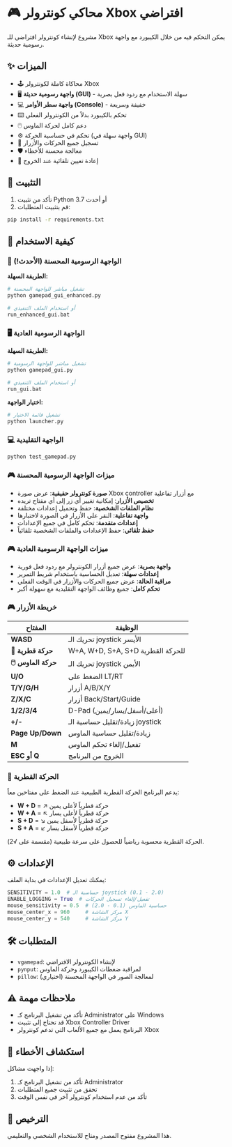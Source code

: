 # 🎮 محاكي كونترولر Xbox افتراضي

مشروع لإنشاء كونترولر افتراضي للـ Xbox يمكن التحكم فيه من خلال الكيبورد مع واجهة رسومية حديثة.

## ✨ الميزات

- 🕹️ محاكاة كاملة لكونترولر Xbox
- 🖥️ **واجهة رسومية حديثة (GUI)** - سهلة الاستخدام مع ردود فعل بصرية
- 💻 **واجهة سطر الأوامر (Console)** - خفيفة وسريعة
- ⌨️ تحكم بالكيبورد بدلاً من الكونترولر الفعلي
- 🖱️ دعم كامل لحركة الماوس
- ⚙️ تحكم في حساسية الحركة (واجهة سهلة في GUI)
- 📝 تسجيل جميع الحركات والأزرار
- 🛡️ معالجة محسنة للأخطاء
- 🔄 إعادة تعيين تلقائية عند الخروج

## 🚀 التثبيت

1. تأكد من تثبيت Python 3.7 أو أحدث
2. قم بتثبيت المتطلبات:
```bash
pip install -r requirements.txt
```

## 🎯 كيفية الاستخدام

### 🚀 الواجهة الرسومية المحسنة (الأحدث!)

**الطريقة السهلة:**
```bash
# تشغيل مباشر للواجهة المحسنة
python gamepad_gui_enhanced.py

# أو استخدام الملف التنفيذي
run_enhanced_gui.bat
```

### 🖥️ الواجهة الرسومية العادية

**الطريقة السهلة:**
```bash
# تشغيل مباشر للواجهة الرسومية
python gamepad_gui.py

# أو استخدام الملف التنفيذي
run_gui.bat
```

**اختيار الواجهة:**
```bash
# تشغيل قائمة الاختيار
python launcher.py
```

### 💻 الواجهة التقليدية

```bash
python test_gamepad.py
```

### 🎮 ميزات الواجهة الرسومية المحسنة

- **صورة كونترولر حقيقية**: عرض صورة Xbox controller مع أزرار تفاعلية
- **تخصيص الأزرار**: إمكانية تغيير أي زر إلى أي مفتاح تريده
- **نظام الملفات الشخصية**: حفظ وتحميل إعدادات مختلفة
- **واجهة تفاعلية**: النقر على الأزرار في الصورة لاختبارها
- **إعدادات متقدمة**: تحكم كامل في جميع الإعدادات
- **حفظ تلقائي**: حفظ الإعدادات والملفات الشخصية تلقائياً

### 🎮 ميزات الواجهة الرسومية العادية

- **واجهة بصرية**: عرض جميع أزرار الكونترولر مع ردود فعل فورية
- **إعدادات سهلة**: تعديل الحساسية باستخدام شريط التمرير
- **مراقبة الحالة**: عرض جميع الحركات والأزرار في الوقت الفعلي
- **تحكم كامل**: جميع وظائف الواجهة التقليدية مع سهولة أكبر

### 🎮 خريطة الأزرار

| المفتاح | الوظيفة |
|---------|---------|
| **WASD** | تحريك الـ joystick الأيسر |
| **🔄 حركة قطرية** | W+A, W+D, S+A, S+D للحركة القطرية |
| **🖱️ حركة الماوس** | تحريك الـ joystick الأيمن |
| **U/O** | الضغط على LT/RT |
| **T/Y/G/H** | أزرار A/B/X/Y |
| **Z/X/C** | أزرار Back/Start/Guide |
| **1/2/3/4** | D-Pad (أعلى/أسفل/يسار/يمين) |
| **+/-** | زيادة/تقليل حساسية الـ joystick |
| **Page Up/Down** | زيادة/تقليل حساسية الماوس |
| **M** | تفعيل/إلغاء تحكم الماوس |
| **ESC أو Q** | الخروج من البرنامج |

### 🔄 الحركة القطرية

يدعم البرنامج الحركة القطرية الطبيعية عند الضغط على مفتاحين معاً:

- **W + D** = ↗️ حركة قطرياً لأعلى يمين
- **W + A** = ↖️ حركة قطرياً لأعلى يسار  
- **S + D** = ↘️ حركة قطرياً لأسفل يمين
- **S + A** = ↙️ حركة قطرياً لأسفل يسار

الحركة القطرية محسوبة رياضياً للحصول على سرعة طبيعية (مقسمة على √2).

## ⚙️ الإعدادات

يمكنك تعديل الإعدادات في بداية الملف:

```python
SENSITIVITY = 1.0  # حساسية الـ joystick (0.1 - 2.0)
ENABLE_LOGGING = True  # تفعيل/إلغاء تسجيل الحركات
mouse_sensitivity = 0.5  # حساسية الماوس (0.1 - 2.0)
mouse_center_x = 960     # مركز الشاشة X
mouse_center_y = 540     # مركز الشاشة Y
```

## 🛠️ المتطلبات

- `vgamepad`: لإنشاء الكونترولر الافتراضي
- `pynput`: لمراقبة ضغطات الكيبورد وحركة الماوس
- `pillow`: لمعالجة الصور في الواجهة المحسنة (اختياري)

## ⚠️ ملاحظات مهمة

- تأكد من تشغيل البرنامج كـ Administrator على Windows
- قد تحتاج إلى تثبيت Xbox Controller Driver
- البرنامج يعمل مع جميع الألعاب التي تدعم كونترولر Xbox

## 🔧 استكشاف الأخطاء

إذا واجهت مشاكل:
1. تأكد من تشغيل البرنامج كـ Administrator
2. تحقق من تثبيت جميع المتطلبات
3. تأكد من عدم استخدام كونترولر آخر في نفس الوقت

## 📄 الترخيص

هذا المشروع مفتوح المصدر ومتاح للاستخدام الشخصي والتعليمي.